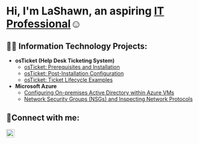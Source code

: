 <h1>Hi, I'm LaShawn, an aspiring <a href="https://linkedin.com/in/shawn-woods-53195081/">IT Professional</a>☺</h1>

<h2>👨‍💻 Information Technology Projects:</h2>

- <b>osTicket (Help Desk Ticketing System)</b>
  - [osTicket: Prerequisites and Installation](https://github.com/lashaww/osticket-prereqs)
  - [osTicket: Post-Installation Configuration](https://github.com/lashaww/post-install-config)
  - [osTicket: Ticket Lifecycle Examples](https://github.com/lashaww/ticket-lifecycle)
- <b>Microsoft Azure</b>
  - [Configuring On-premises Active Directory within Azure VMs](https://github.com/lashaww/configure-ad)
  - [Network Security Groups (NSGs) and Inspecting Network Protocols](https://github.com/lashaww/azure-network-protocols)

<h2>🤳Connect with me:</h2>


[<img align="left" alt="Lashawn | LinkedIn" width="22px" src="https://cdn.jsdelivr.net/npm/simple-icons@v3/icons/linkedin.svg" />][linkedin]


[linkedin]: https://linkedin.com/in/shawn-woods-53195081/
